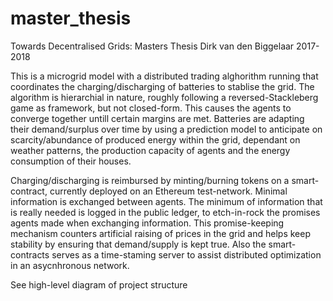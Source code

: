 # master_thesis
Towards Decentralised Grids:
Masters Thesis Dirk van den Biggelaar 2017-2018

This is a microgrid model with a distributed trading alghorithm running that coordinates the charging/discharging of batteries to stablise the grid. The algorithm is hierarchial in nature, roughly following a reversed-Stackleberg game as framework, but not closed-form. This causes the agents to converge together untill certain margins are met. Batteries are adapting their demand/surplus over time by using a prediction model to anticipate on scarcity/abundance of produced energy within the grid, dependant on weather patterns, the production capacity of agents and the energy consumption of their houses. 

Charging/discharging is reimbursed by minting/burning tokens on a smart-contract, currently deployed on an Ethereum test-network. Minimal information is exchanged between agents. The minimum of information that is really needed is logged in the public ledger, to etch-in-rock the promises agents made when exchanging information. This promise-keeping mechanism counters artificial raising of prices in the grid and helps keep stability by ensuring that demand/supply is kept true. Also the smart-contracts serves as a time-staming server to assist distributed optimization in an asycnhronous network.

See high-level diagram of project structure

